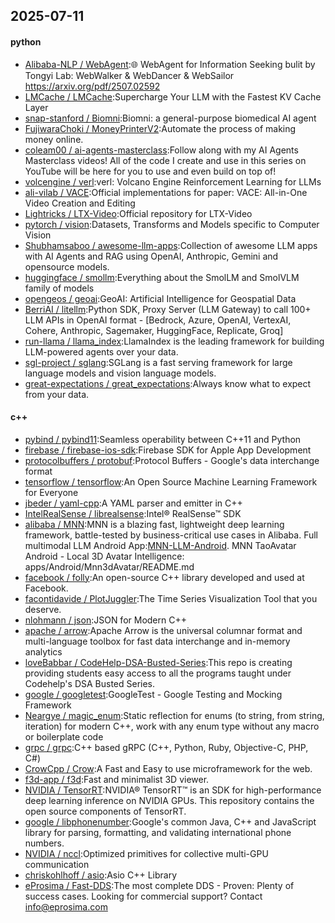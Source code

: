 ## 2025-07-11

#### python
* [Alibaba-NLP / WebAgent](https://github.com/Alibaba-NLP/WebAgent):🌐 WebAgent for Information Seeking bulit by Tongyi Lab: WebWalker & WebDancer & WebSailor https://arxiv.org/pdf/2507.02592
* [LMCache / LMCache](https://github.com/LMCache/LMCache):Supercharge Your LLM with the Fastest KV Cache Layer
* [snap-stanford / Biomni](https://github.com/snap-stanford/Biomni):Biomni: a general-purpose biomedical AI agent
* [FujiwaraChoki / MoneyPrinterV2](https://github.com/FujiwaraChoki/MoneyPrinterV2):Automate the process of making money online.
* [coleam00 / ai-agents-masterclass](https://github.com/coleam00/ai-agents-masterclass):Follow along with my AI Agents Masterclass videos! All of the code I create and use in this series on YouTube will be here for you to use and even build on top of!
* [volcengine / verl](https://github.com/volcengine/verl):verl: Volcano Engine Reinforcement Learning for LLMs
* [ali-vilab / VACE](https://github.com/ali-vilab/VACE):Official implementations for paper: VACE: All-in-One Video Creation and Editing
* [Lightricks / LTX-Video](https://github.com/Lightricks/LTX-Video):Official repository for LTX-Video
* [pytorch / vision](https://github.com/pytorch/vision):Datasets, Transforms and Models specific to Computer Vision
* [Shubhamsaboo / awesome-llm-apps](https://github.com/Shubhamsaboo/awesome-llm-apps):Collection of awesome LLM apps with AI Agents and RAG using OpenAI, Anthropic, Gemini and opensource models.
* [huggingface / smollm](https://github.com/huggingface/smollm):Everything about the SmolLM and SmolVLM family of models
* [opengeos / geoai](https://github.com/opengeos/geoai):GeoAI: Artificial Intelligence for Geospatial Data
* [BerriAI / litellm](https://github.com/BerriAI/litellm):Python SDK, Proxy Server (LLM Gateway) to call 100+ LLM APIs in OpenAI format - [Bedrock, Azure, OpenAI, VertexAI, Cohere, Anthropic, Sagemaker, HuggingFace, Replicate, Groq]
* [run-llama / llama_index](https://github.com/run-llama/llama_index):LlamaIndex is the leading framework for building LLM-powered agents over your data.
* [sgl-project / sglang](https://github.com/sgl-project/sglang):SGLang is a fast serving framework for large language models and vision language models.
* [great-expectations / great_expectations](https://github.com/great-expectations/great_expectations):Always know what to expect from your data.

#### c++
* [pybind / pybind11](https://github.com/pybind/pybind11):Seamless operability between C++11 and Python
* [firebase / firebase-ios-sdk](https://github.com/firebase/firebase-ios-sdk):Firebase SDK for Apple App Development
* [protocolbuffers / protobuf](https://github.com/protocolbuffers/protobuf):Protocol Buffers - Google's data interchange format
* [tensorflow / tensorflow](https://github.com/tensorflow/tensorflow):An Open Source Machine Learning Framework for Everyone
* [jbeder / yaml-cpp](https://github.com/jbeder/yaml-cpp):A YAML parser and emitter in C++
* [IntelRealSense / librealsense](https://github.com/IntelRealSense/librealsense):Intel® RealSense™ SDK
* [alibaba / MNN](https://github.com/alibaba/MNN):MNN is a blazing fast, lightweight deep learning framework, battle-tested by business-critical use cases in Alibaba. Full multimodal LLM Android App:[MNN-LLM-Android](./apps/Android/MnnLlmChat/README.md). MNN TaoAvatar Android - Local 3D Avatar Intelligence: apps/Android/Mnn3dAvatar/README.md
* [facebook / folly](https://github.com/facebook/folly):An open-source C++ library developed and used at Facebook.
* [facontidavide / PlotJuggler](https://github.com/facontidavide/PlotJuggler):The Time Series Visualization Tool that you deserve.
* [nlohmann / json](https://github.com/nlohmann/json):JSON for Modern C++
* [apache / arrow](https://github.com/apache/arrow):Apache Arrow is the universal columnar format and multi-language toolbox for fast data interchange and in-memory analytics
* [loveBabbar / CodeHelp-DSA-Busted-Series](https://github.com/loveBabbar/CodeHelp-DSA-Busted-Series):This repo is creating providing students easy access to all the programs taught under Codehelp's DSA Busted Series.
* [google / googletest](https://github.com/google/googletest):GoogleTest - Google Testing and Mocking Framework
* [Neargye / magic_enum](https://github.com/Neargye/magic_enum):Static reflection for enums (to string, from string, iteration) for modern C++, work with any enum type without any macro or boilerplate code
* [grpc / grpc](https://github.com/grpc/grpc):C++ based gRPC (C++, Python, Ruby, Objective-C, PHP, C#)
* [CrowCpp / Crow](https://github.com/CrowCpp/Crow):A Fast and Easy to use microframework for the web.
* [f3d-app / f3d](https://github.com/f3d-app/f3d):Fast and minimalist 3D viewer.
* [NVIDIA / TensorRT](https://github.com/NVIDIA/TensorRT):NVIDIA® TensorRT™ is an SDK for high-performance deep learning inference on NVIDIA GPUs. This repository contains the open source components of TensorRT.
* [google / libphonenumber](https://github.com/google/libphonenumber):Google's common Java, C++ and JavaScript library for parsing, formatting, and validating international phone numbers.
* [NVIDIA / nccl](https://github.com/NVIDIA/nccl):Optimized primitives for collective multi-GPU communication
* [chriskohlhoff / asio](https://github.com/chriskohlhoff/asio):Asio C++ Library
* [eProsima / Fast-DDS](https://github.com/eProsima/Fast-DDS):The most complete DDS - Proven: Plenty of success cases. Looking for commercial support? Contact info@eprosima.com
